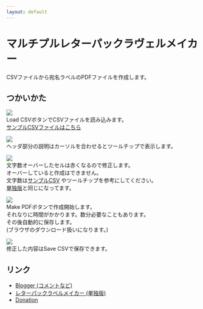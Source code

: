```yaml
---
layout: default
---
```

マルチプルレターパックラヴェルメイカー
====
CSVファイルから宛名ラベルのPDFファイルを作成します。

## つかいかた
![](https://user-images.githubusercontent.com/8012459/46494303-7c679400-c84d-11e8-94d1-592503ee5a0f.png)  
Load CSVボタンでCSVファイルを読み込みます。  
[サンプルCSVファイルはこちら](https://hamada2029.github.io/letterpack_label_csv/sample.csv)  
  
![](https://user-images.githubusercontent.com/8012459/46496034-ef730980-c851-11e8-90a3-59dfac9340b1.png)  
ヘッダ部分の説明はカーソルを合わせるとツールチップで表示します。  
  
![](https://user-images.githubusercontent.com/8012459/46494633-4840a300-c84e-11e8-86f1-7fb805746e29.png)  
文字数オーバーしたセルは赤くなるので修正します。  
オーバーしていると作成はできません。  
文字数は[サンプルCSV](https://hamada2029.github.io/letterpack_label_csv/sample.csv) やツールチップを参考にしてください。  
[単独版](https://hamada2029.github.io/letterpack_label/form.html?plus)と同じになってます。  
  
![](https://user-images.githubusercontent.com/8012459/46494466-ee3fdd80-c84d-11e8-96e5-a97c21594d0e.png)  
Make PDFボタンで作成開始します。  
それなりに時間がかかります。数分必要なこともあります。  
その後自動的に保存します。  
(ブラウザのダウンロード扱いになります。)
  
![](https://user-images.githubusercontent.com/8012459/46494758-9ce41e00-c84e-11e8-82e8-c8c532f76747.png)  
修正した内容はSave CSVで保存できます。

## リンク
- [Blogger (コメントなど)](https://satuptown.blogspot.com/2018/10/blog-post.html)
- [レターパックラベルメイカー (単独版)](https://hamada2029.github.io/letterpack_label/form.html?plus)
- [Donation](https://hamada2029.github.io/letterpack_label/donation.html)


